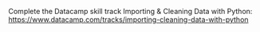 Complete the Datacamp skill track Importing & Cleaning Data with Python: 
https://www.datacamp.com/tracks/importing-cleaning-data-with-python
